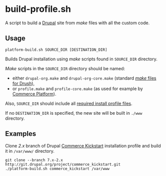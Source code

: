 # build-profile.sh

A script to build a [Drupal](https://drupal.org/) site from *make* files with all the custom code.


## Usage

`platform-build.sh SOURCE_DIR [DESTINATION_DIR]`

Builds Drupal installation using *make* scripts found in `SOURCE_DIR` directory.

*Make* scripts in the `SOURCE_DIR` directory should be named:

* either `drupal-org.make` and `drupal-org-core.make` (standard [*make* files for Drush](https://drupal.org/node/1476014)),
* or `profile.make` and `profile-core.make` (as used for example by [Commerce Platform](https://marketplace.commerceguys.com/platform)).

Also, `SOURCE_DIR` should include all [required install profile files](https://drupal.org/node/1022020).

If no `DESTINATION_DIR` is specified, the new site will be built in `./www` directory.


## Examples

Clone *2.x* branch of Drupal [Commerce Kickstart](https://drupal.org/project/commerce_kickstart) installation profile and build it in `/var/www/` directory.

```shell
git clone --branch 7.x-2.x http://git.drupal.org/project/commerce_kickstart.git
./platform-build.sh commerce_kickstart /var/www
```
